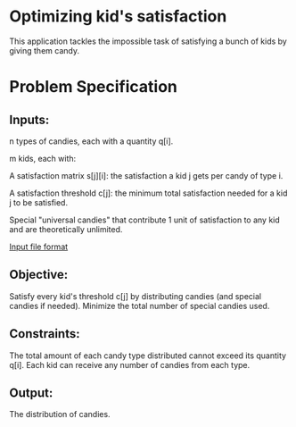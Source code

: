 # Optimizing kid's satisfaction

This application tackles the impossible task of satisfying a bunch of kids by giving them candy.

# Problem Specification

## Inputs:

n types of candies, each with a quantity q[i].

m kids, each with:

A satisfaction matrix s[j][i]: the satisfaction a kid j gets per candy of type i.

A satisfaction threshold c[j]: the minimum total satisfaction needed for a kid j to be satisfied.

Special "universal candies" that contribute 1 unit of satisfaction to any kid and are theoretically unlimited.

[Input file format](https://github.com/JamesBremner/so79267233/wiki/Input-file-format)

## Objective:

Satisfy every kid's threshold c[j] by distributing candies (and special candies if needed).
Minimize the total number of special candies used.

## Constraints:

The total amount of each candy type distributed cannot exceed its quantity q[i].
Each kid can receive any number of candies from each type.

## Output:

The distribution of candies.
